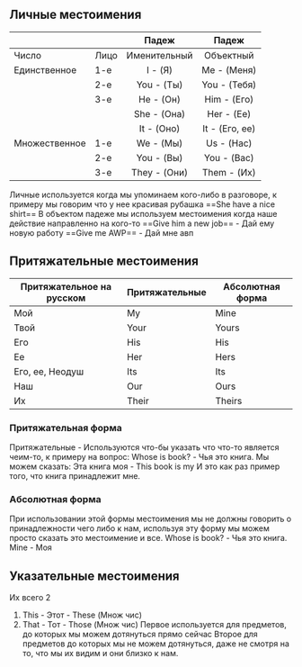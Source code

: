 ## Личные местоимения 

|               |      |    Падеж     |     Падеж      |
| ------------- | ---- | :----------: | :------------: |
| Число         | Лицо | Именительный |   Объектный    |
| Единственное  | 1-е  |   I - (Я)    |  Me - (Меня)   |
|               | 2-е  |  You - (Ты)  |  You - (Тебя)  |
|               | 3-е  |  He - (Он)   |  Him - (Его)   |
|               |      | She - (Она)  |   Her - (Ее)   |
|               |      |  It - (Оно)  | It - (Его, ее) |
| Множественное | 1-е  |  We - (Мы)   |   Us - (Нас)   |
|               | 2-е  |  You - (Вы)  |  You - (Вас)   |
|               | 3-е  | They - (Они) |  Them - (Их)   |
Личные используется когда мы упоминаем кого-либо в разговоре, к примеру мы говорим что у нее красивая рубашка
==She have a nice shirt==
В объектом падеже мы используем местоимения когда наше действие направленно на кого-то
==Give him a new job== - Дай ему новую работу
==Give me AWP== - Дай мне авп
## Притяжательные местоимения

| Притяжательное на русском | Притяжательные | Абсолютная форма |
| ------------------------- | -------------- | ---------------- |
| Мой                       | My             | Mine             |
| Твой                      | Your           | Yours            |
| Его                       | His            | His              |
| Ее                        | Her            | Hers             |
| Его, ее, Неодуш           | Its            | Its              |
| Наш                       | Our            | Ours             |
| Их                        | Their          | Theirs           |
### Притяжательная форма
Притяжательные - Используются что-бы указать что что-то является чеим-то, к примеру на вопрос:
Whose is book? - Чья это книга. 
Мы можем сказать:
Эта книга моя - This book is my
И это как раз пример того, что книга принадлежит мне.
### Абсолютная форма
При использовании этой формы местоимения мы не должны говорить о принадлежности чего либо к нам, используя эту форму мы можем просто сказать это местоимение и все.
Whose is book? - Чья это книга. 
Mine - Моя
## Указательные местоимения
Их всего 2
1) This - Этот - These (Множ чис)
2) That - Тот - Those (Множ чис)
Первое используется для предметов, до которых мы можем дотянуться прямо сейчас
Второе для предметов до которых мы не можем дотянуться, даже не смотря на то, что мы их видим и они близко к нам.

